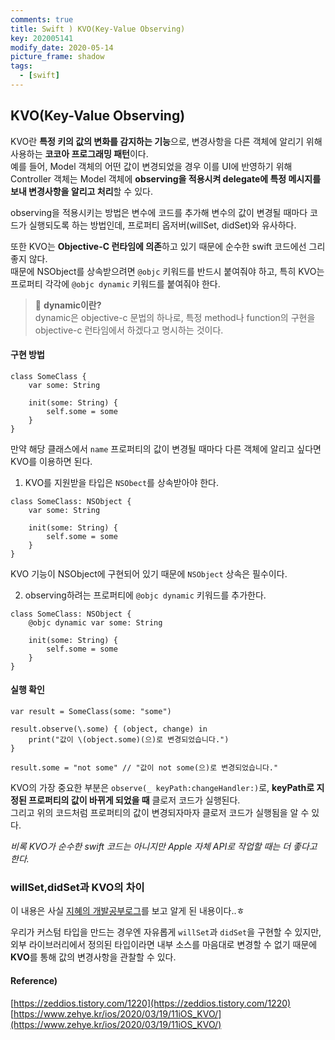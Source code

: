 ```yaml
---
comments: true
title: Swift ) KVO(Key-Value Observing)
key: 202005141
modify_date: 2020-05-14
picture_frame: shadow
tags:
  - [swift]
---
```

 
## KVO(Key-Value Observing)
 
KVO란 **특정 키의 값의 변화를 감지하는 기능**으로, 변경사항을 다른 객체에 알리기 위해 사용하는 **코코아 프로그래밍 패턴**이다.   
예를 들어, Model 객체의 어떤 값이 변경되었을 경우 이를 UI에 반영하기 위해 Controller 객체는 Model 객체에 **observing을 적용시켜 delegate에 특정 메시지를 보내 변경사항을 알리고 처리**할 수 있다.   
 
 
observing을 적용시키는 방법은 변수에 코드를 추가해 변수의 값이 변경될 때마다 코드가 실행되도록 하는 방법인데, 프로퍼티 옵저버(willSet, didSet)와 유사하다.   
 
 
또한 KVO는 **Objective-C 런타임에 의존**하고 있기 때문에 순수한 swift 코드에선 그리 좋지 않다.   
때문에 NSObject를 상속받으려면 `@objc` 키워드를 반드시 붙여줘야 하고, 특히 KVO는 프로퍼티 각각에 `@objc dynamic` 키워드를 붙여줘야 한다.   
 
> 👀 **dynamic이란?**   
> dynamic은 objective-c 문법의 하나로, 특정 method나 function의 구현을 objective-c 런타임에서 하겠다고 명시하는 것이다.
 
#### 구현 방법
 
```
class SomeClass {
    var some: String
    
    init(some: String) {
        self.some = some
    }
}
```
만약 해당 클래스에서 `name` 프로퍼티의 값이 변경될 때마다 다른 객체에 알리고 싶다면 KVO를 이용하면 된다.
 
1. KVO를 지원받을 타입은 `NSObect`를 상속받아야 한다.
```
class SomeClass: NSObject {
    var some: String
    
    init(some: String) {
        self.some = some
    }
}
```
KVO 기능이 NSObject에 구현되어 있기 때문에 `NSObject` 상속은 필수이다.
 
2. observing하려는 프로퍼티에 `@objc dynamic` 키워드를 추가한다.
```
class SomeClass: NSObject {
    @objc dynamic var some: String
    
    init(some: String) {
        self.some = some
    }
}
```
 
#### 실행 확인
 
```
var result = SomeClass(some: "some")
 
result.observe(\.some) { (object, change) in
    print("값이 \(object.some)(으)로 변경되었습니다.")
}
 
result.some = "not some" // "값이 not some(으)로 변경되었습니다."
```
KVO의 가장 중요한 부분은 `observe(_ keyPath:changeHandler:)`로, **keyPath로 지정된 프로퍼티의 값이 바뀌게 되었을 때** 클로저 코드가 실행된다.   
그리고 위의 코드처럼 프로퍼티의 값이 변경되자마자 클로저 코드가 실행됨을 알 수 있다.
 
*비록 KVO가 순수한 swift 코드는 아니지만 Apple 자체 API로 작업할 때는 더 좋다고 한다.*
 
### willSet,didSet과 KVO의 차이
 
이 내용은 사실 [지혜의 개발공부로그](https://www.zehye.kr/ios/2020/03/19/11iOS_KVO/)를 보고 알게 된 내용이다..ㅎ   
 
우리가 커스텀 타입을 만드는 경우엔 자유롭게 `willSet`과 `didSet`을 구현할 수 있지만, 외부 라이브러리에서 정의된 타입이라면 내부 소스를 마음대로 변경할 수 없기 때문에 **KVO**를 통해 값의 변경사항을 관찰할 수 있다.
  
#### Reference)
 
[https://zeddios.tistory.com/1220](https://zeddios.tistory.com/1220)   
[https://www.zehye.kr/ios/2020/03/19/11iOS_KVO/](https://www.zehye.kr/ios/2020/03/19/11iOS_KVO/)
